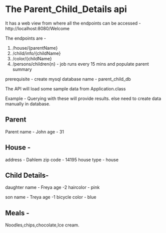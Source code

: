 # The Parent_Child_Details api 

It has a web view from where all the endpoints can be accessed - http://localhost:8080/Welcome

The endpoints are -

1. /house/{parentName}
2. /child/info/{childName}
3. /color/{childName}
4. /persons/children{n} - job runs every 15 mins and populate parent summary


prerequisite - create mysql database name - parent_child_db 

The API will load some sample data from Application.class

Example - Querying with these will provide results. else need to create data manually in database.

Parent 
-------
Parent name - John
age - 31

House -
-------
address - Dahlem
zip code - 14195
house type - house

Child Details-
--------------

daughter 
name - Freya
age -2
haircolor - pink


son 
name - Treya
age -1
bicycle color - blue

Meals -
--------
Noodles,chips,chocolate,Ice cream.



